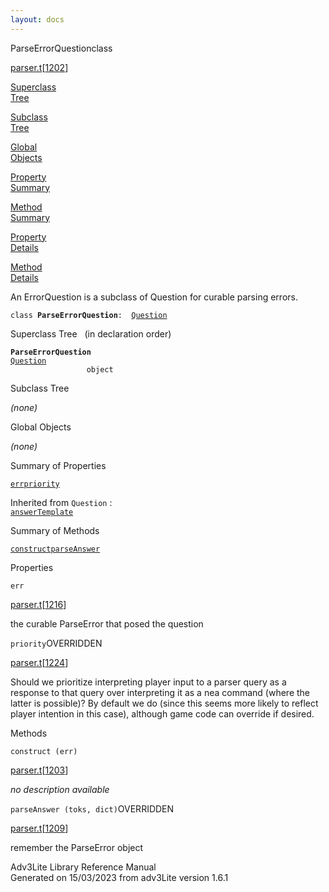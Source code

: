 ```yaml
---
layout: docs
---
```

<span class="title">ParseErrorQuestion</span><span class="type">class</span>

[parser.t](../file/parser.t.html)\[[1202](../source/parser.t.html#1202)\]

[Superclass  
Tree](#_SuperClassTree_)

[Subclass  
Tree](#_SubClassTree_)

[Global  
Objects](#_ObjectSummary_)

[Property  
Summary](#_PropSummary_)

[Method  
Summary](#_MethodSummary_)

[Property  
Details](#_Properties_)

[Method  
Details](#_Methods_)



An ErrorQuestion is a subclass of Question for curable parsing errors.

`class `**`ParseErrorQuestion`**` :   `[`Question`](../object/Question.html)



<span id="_SuperClassTree_"></span>



<span class="hdln">Superclass Tree</span>   (in declaration order)



**`ParseErrorQuestion`**  
[`Question`](../object/Question.html)  
`                 object`  
<span id="_SubClassTree_"></span>



<span class="hdln">Subclass Tree</span>  



*(none)* <span id="_ObjectSummary_"></span>



<span class="hdln">Global Objects</span>  



*(none)* <span id="_PropSummary_"></span>



<span class="hdln">Summary of Properties</span>  



[`err`](#err)[`priority`](#priority)

Inherited from `Question` :  
[`answerTemplate`](../object/Question.html#answerTemplate)

<span id="_MethodSummary_"></span>



<span class="hdln">Summary of Methods</span>  



[`construct`](#construct)[`parseAnswer`](#parseAnswer)



<span id="_Properties_"></span>



<span class="hdln">Properties</span>  



<span id="err"></span>

`err`

[parser.t](../file/parser.t.html)\[[1216](../source/parser.t.html#1216)\]



the curable ParseError that posed the question



<span id="priority"></span>

`priority`<span class="rem">OVERRIDDEN</span>

[parser.t](../file/parser.t.html)\[[1224](../source/parser.t.html#1224)\]



Should we prioritize interpreting player input to a parser query as a
response to that query over interpreting it as a nea command (where the
latter is possible)? By default we do (since this seems more likely to
reflect player intention in this case), although game code can override
if desired.



<span id="_Methods_"></span>



<span class="hdln">Methods</span>  



<span id="construct"></span>

`construct (err)`

[parser.t](../file/parser.t.html)\[[1203](../source/parser.t.html#1203)\]



*no description available*



<span id="parseAnswer"></span>

`parseAnswer (toks, dict)`<span class="rem">OVERRIDDEN</span>

[parser.t](../file/parser.t.html)\[[1209](../source/parser.t.html#1209)\]



remember the ParseError object





Adv3Lite Library Reference Manual  
Generated on 15/03/2023 from adv3Lite version 1.6.1


